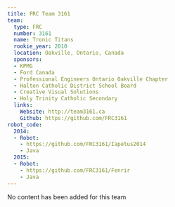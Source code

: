 ```yaml
---
title: FRC Team 3161
team:
  type: FRC
  number: 3161
  name: Tronic Titans
  rookie_year: 2010
  location: Oakville, Ontario, Canada
  sponsors:
  - KPMG
  - Ford Canada
  - Professional Engineers Ontario Oakville Chapter
  - Halton Catholic District School Board
  - Creative Visual Solutions
  - Holy Trinity Catholic Secondary
  links:
    Website: http://team3161.ca
    Github: https://github.com/FRC3161
robot_code:
  2014:
  - Robot:
    - https://github.com/FRC3161/Iapetus2014
    - Java
  2015:
  - Robot:
    - https://github.com/FRC3161/Fenrir
    - Java
---
```


No content has been added for this team